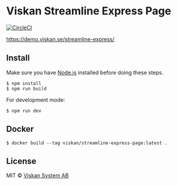 # Viskan Streamline Express Page

[![CircleCI](https://img.shields.io/circleci/build/github/viskan/streamline-express-page?style=for-the-badge)](https://circleci.com/gh/viskan/workflows/streamline-express-page)

https://demo.viskan.se/streamline-express/


## Install

Make sure you have [Node.js](https://nodejs.org/en/) installed before doing these steps.

```shell
$ npm install
$ npm run build
```

For development mode:

```shell
$ npm run dev
```


## Docker

```shell
$ docker build --tag viskan/streamline-express-page:latest .
```


## License

MIT © [Viskan System AB](http://viskan.se)
